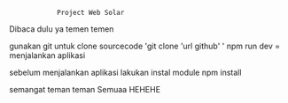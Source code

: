                 Project Web Solar

Dibaca dulu ya temen temen

gunakan git untuk clone sourcecode 'git clone 'url github' '
npm run dev = menjalankan aplikasi

sebelum menjalankan aplikasi lakukan instal module
npm install

semangat teman teman Semuaa HEHEHE
